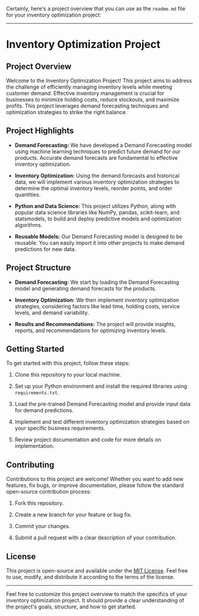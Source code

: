 Certainly, here's a project overview that you can use as the `readme.md` file for your inventory optimization project:

---

# Inventory Optimization Project

## Project Overview

Welcome to the Inventory Optimization Project! This project aims to address the challenge of efficiently managing inventory levels while meeting customer demand. Effective inventory management is crucial for businesses to minimize holding costs, reduce stockouts, and maximize profits. This project leverages demand forecasting techniques and optimization strategies to strike the right balance.

## Project Highlights

- **Demand Forecasting:** We have developed a Demand Forecasting model using machine learning techniques to predict future demand for our products. Accurate demand forecasts are fundamental to effective inventory optimization.

- **Inventory Optimization:** Using the demand forecasts and historical data, we will implement various inventory optimization strategies to determine the optimal inventory levels, reorder points, and order quantities.

- **Python and Data Science:** This project utilizes Python, along with popular data science libraries like NumPy, pandas, scikit-learn, and statsmodels, to build and deploy predictive models and optimization algorithms.

- **Reusable Models:** Our Demand Forecasting model is designed to be reusable. You can easily import it into other projects to make demand predictions for new data.

## Project Structure

- **Demand Forecasting:** We start by loading the Demand Forecasting model and generating demand forecasts for the products.

- **Inventory Optimization:** We then implement inventory optimization strategies, considering factors like lead time, holding costs, service levels, and demand variability.

- **Results and Recommendations:** The project will provide insights, reports, and recommendations for optimizing inventory levels.

## Getting Started

To get started with this project, follow these steps:

1. Clone this repository to your local machine.

2. Set up your Python environment and install the required libraries using `requirements.txt`.

3. Load the pre-trained Demand Forecasting model and provide input data for demand predictions.

4. Implement and test different inventory optimization strategies based on your specific business requirements.

5. Review project documentation and code for more details on implementation.

## Contributing

Contributions to this project are welcome! Whether you want to add new features, fix bugs, or improve documentation, please follow the standard open-source contribution process:

1. Fork this repository.

2. Create a new branch for your feature or bug fix.

3. Commit your changes.

4. Submit a pull request with a clear description of your contribution.

## License

This project is open-source and available under the [MIT License](LICENSE). Feel free to use, modify, and distribute it according to the terms of the license.

---

Feel free to customize this project overview to match the specifics of your inventory optimization project. It should provide a clear understanding of the project's goals, structure, and how to get started.
 
